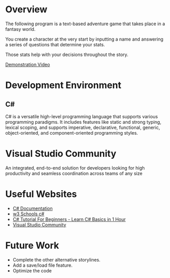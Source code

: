 # Overview

The following program is a text-based adventure game that takes place in a fantasy world.

You create a character at the very start by inputting a name and answering a series of questions that determine your stats.

Those stats help with your decisions throughout the story. 

[Demonstration Video]([http://youtube.link.goes.here](https://www.youtube.com/watch?v=BjAhNx_X0Ks&feature=youtu.be))

# Development Environment
## C#
C# is a versatile high-level programming language that supports various programming paradigms. It includes features like static and strong typing, lexical scoping, and supports imperative, declarative, functional, generic, object-oriented, and component-oriented programming styles.
# Visual Studio Community
An integrated, end-to-end solution for developers looking for high productivity and seamless coordination across teams of any size

# Useful Websites
- [C# Documentation](https://learn.microsoft.com/en-us/dotnet/csharp/tour-of-csharp/)
- [w3 Schools c#](https://www.w3schools.com/cs/index.php)
- [C# Tutorial For Beginners - Learn C# Basics in 1 Hour](https://www.youtube.com/watch?v=gfkTfcpWqAY)
- [Visual Studio Community](https://visualstudio.microsoft.com/vs/community/)

# Future Work
- Complete the other alternative storylines.
- Add a save/load file feature.
- Optimize the code
